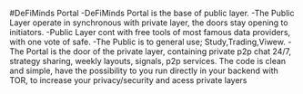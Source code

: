 #DeFiMinds Portal
-DeFiMinds Portal is the base of public layer.
 -The Public Layer operate in synchronous with private layer, the doors stay opening to initiators.
  -Public Layer cont with free tools of most famous data providers, with one vote of safe.
   -The Public is to general use; Study,Trading,Viwew.
    -The Portal is the door of the private layer, containing private p2p chat 24/7, strategy sharing, weekly layouts, signals, p2p services.
The code is clean and simple, have the possibility to you run directly in your backend with TOR, to increase your privacy/security and acess private layers
